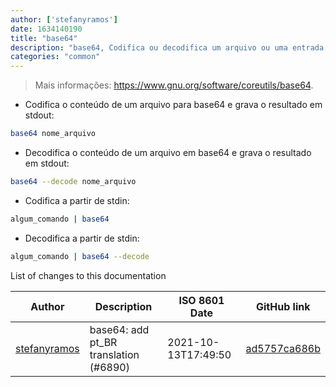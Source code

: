 ```yaml
---
author: ['stefanyramos']
date: 1634140190
title: "base64"
description: "base64, Codifica ou decodifica um arquivo ou uma entrada padrão (stdin) de/para Base64, para uma saída padrão (stdout)."
categories: "common"
---
```

> Mais informações: <https://www.gnu.org/software/coreutils/base64>.

- Codifica o conteúdo de um arquivo para base64 e grava o resultado em stdout:

```bash
base64 nome_arquivo
```

- Decodifica o conteúdo de um arquivo em base64 e grava o resultado em stdout:

```bash
base64 --decode nome_arquivo
```

- Codifica a partir de stdin:

```bash
algum_comando | base64
```

- Decodifica a partir de stdin:

```bash
algum_comando | base64 --decode
```
List of changes to this documentation


Author | Description | ISO 8601 Date | GitHub link
------|-----|-----|-----
[stefanyramos](mailto:40060993+stefanyramos@users.noreply.github.com) | base64: add pt_BR translation (#6890) | 2021-10-13T17:49:50 | [ad5757ca686b](https://github.com/tldr-pages/tldr/commit/ad5757ca686b161630e9fd3e8e270772b35ed94e)

